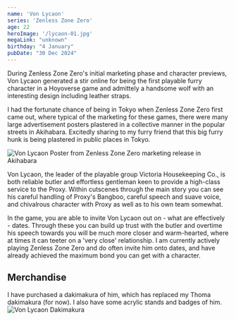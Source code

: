 ```yaml
---
name: 'Von Lycaon'
series: 'Zenless Zone Zero'
age: 22
heroImage: '/lycaon-01.jpg'
megaLink: "unknown"
birthday: "4 January"
pubDate: "30 Dec 2024"
---
```

During Zenless Zone Zero's initial marketing phase and character previews, Von Lycaon generated a stir online for being the first playable furry character in a Hoyoverse game and admittely a handsome wolf with an interesting design including leather straps. 

I had the fortunate chance of being in Tokyo when Zenless Zone Zero first came out, where typical of the marketing for these games, there were many large advertisement posters plastered in a collective manner in the popular streets in Akihabara. Excitedly sharing to my furry friend that this big furry hunk is being plastered in public places in Tokyo. 

![Von Lycaon Poster from Zenless Zone Zero marketing release in Akihabara](/images/blog/von-lycaon-poster.jpg)

Von Lycaon, the leader of the playable group Victoria Housekeeping Co., is both reliable butler and effortless gentleman keen to provide a high-class service to the Proxy. Within cutscenes through the main story you can see his careful handling of Proxy's Bangboo, careful speech and suave voice, and chivalrous character with Proxy as well as to his own team somewhat. 

In the game, you are able to invite Von Lycaon out on - what are effectively - dates. Through these you can build up trust with the butler and overtime his speech towards you will be much more closer and warm-hearted, where at times it can teeter on a 'very close' relationship. I am currently actively playing Zenless Zone Zero and do often invite him onto dates, and have already achieved the maximum bond you can get with a character. 

## Merchandise 
I have purchased a dakimakura of him, which has replaced my Thoma dakimakura (for now). I also have some acrylic stands and badges of him. 
![Von Lycaon Dakimakura](/images/blog/von-lycaon-daki.jpg)

